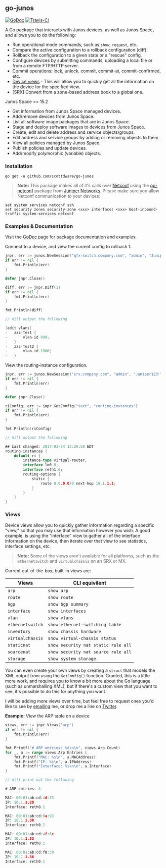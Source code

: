 ## go-junos
[![GoDoc](https://godoc.org/github.com/scottdware/go-junos?status.svg)](https://godoc.org/github.com/scottdware/go-junos) [![Travis-CI](https://travis-ci.org/scottdware/go-junos.svg?branch=master)](https://travis-ci.org/scottdware/go-junos)

A Go package that interacts with Junos devices, as well as Junos Space, and allows you to do the following:

* Run operational mode commands, such as `show`, `request`, etc..
* Compare the active configuration to a rollback configuration (diff).
* Rollback the configuration to a given state or a "rescue" config.
* Configure devices by submitting commands, uploading a local file or from a remote FTP/HTTP server.
* Commit operations: lock, unlock, commit, commit-at, commit-confirmed, etc.
* [Device views][views] - This will allow you to quickly get all the information on the device for the specified view.
* [SRX] Convert from a zone-based address book to a global one.

Junos Space <= 15.2

* Get information from Junos Space managed devices.
* Add/remove devices from Junos Space.
* List all software image packages that are in Junos Space.
* Stage and deploy software images to devices from Junos Space.
* Create, edit and delete address and service objects/groups.
* Edit address and service groups by adding or removing objects to them.
* View all policies managed by Junos Space.
* Publish policies and update devices.
* Add/modify polymorphic (variable) objects.

### Installation
`go get -u github.com/scottdware/go-junos`

> **Note:** This package makes all of it's calls over [Netconf][netconf-rfc] using the [go-netconf][go-netconf] package from
 [Juniper Networks][juniper]. Please make sure you allow Netconf communication to your devices:
```
set system services netconf ssh
set security zones security-zone <xxx> interfaces <xxx> host-inbound-traffic system-services netconf
```

### Examples & Documentation
Visit the [GoDoc][godoc-go-junos] page for package documentation and examples.

Connect to a device, and view the current config to rollback 1.
```Go
jnpr, err := junos.NewSession("qfx-switch.company.com", "admin", "Juniper123!")
if err != nil {
    fmt.Println(err)
}

defer jnpr.Close()

diff, err := jnpr.Diff(1)
if err != nil {
    fmt.Println(err)
}

fmt.Println(diff)

// Will output the following

[edit vlans]
-   zzz-Test {
-       vlan-id 999;
-   }
-   zzz-Test2 {
-       vlan-id 1000;
-   }
```

View the routing-instance configuration.
```Go
jnpr, err := junos.NewSession("srx.company.com", "admin", "Juniper123!")
if err != nil {
    fmt.Println(err)
}

defer jnpr.Close()

riConfig, err := jnpr.GetConfig("text", "routing-instances")
if err != nil {
    fmt.Println(err)
}

fmt.Println(riConfig)

// Will output the following

## Last changed: 2017-03-24 12:26:58 EDT
routing-instances {
    default-ri {
        instance-type virtual-router;
        interface lo0.0;
        interface reth1.0;
        routing-options {
            static {
                route 0.0.0.0/0 next-hop 10.1.1.1;
            }
        }
    }
}
```

### Views
Device views allow you to quickly gather information regarding a specific "view," so that you may use that information
however you wish. A good example, is using the "interface" view to gather all of the interface information on the device,
then iterate over that view to see statistics, interface settings, etc.

> **Note:** Some of the views aren't available for all platforms, such as the `ethernetswitch` and `virtualchassis` on an SRX or MX.

Current out-of-the-box, built-in views are:

Views | CLI equivilent
--- | ---
`arp` | `show arp`
`route` | `show route`
`bgp` | `show bgp summary`
`interface` | `show interfaces`
`vlan` | `show vlans`
`ethernetswitch` | `show ethernet-switching table`
`inventory` | `show chassis hardware`
`virtualchassis` | `show virtual-chassis status`
`staticnat` | `show security nat static rule all`
`sourcenat` | `show security nat source rule all`
`storage` | `show system storage`

You can even create your own views by creating a `struct` that models the XML output from using the `GetConfig()` function. Granted,
this is a little more work, and requires you to know a bit more about the Go language (such as unmarshalling XML), but if there's a custom
view that you want to see, it's possible to do this for anything you want.

I will be adding more views over time, but feel free to request ones you'd like to see by [emailing](mailto:scottdware@gmail.com) me, or drop
me a line on [Twitter](https://twitter.com/scottdware).

**Example:** View the ARP table on a device
```Go
views, err := jnpr.Views("arp")
if err != nil {
    fmt.Println(err)
}

fmt.Printf("# ARP entries: %d\n\n", views.Arp.Count)
for _, a := range views.Arp.Entries {
    fmt.Printf("MAC: %s\n", a.MACAddress)
    fmt.Printf("IP: %s\n", a.IPAddress)
    fmt.Printf("Interface: %s\n\n", a.Interface)
}

// Will print out the following

# ARP entries: 4

MAC: 00:01:ab:cd:4d:73
IP: 10.1.1.28
Interface: reth0.1

MAC: 00:01:ab:cd:0a:93
IP: 10.1.1.30
Interface: reth0.1

MAC: 00:01:ab:cd:4f:8c
IP: 10.1.1.33
Interface: reth0.1

MAC: 00:01:ab:cd:f8:30
IP: 10.1.1.36
Interface: reth0.1
```

[netconf-rfc]: https://tools.ietf.org/html/rfc6241
[go-netconf]: https://github.com/Juniper/go-netconf
[juniper]: http://www.juniper.net
[godoc-go-junos]: https://godoc.org/github.com/scottdware/go-junos
[views]: https://github.com/scottdware/go-junos#views
